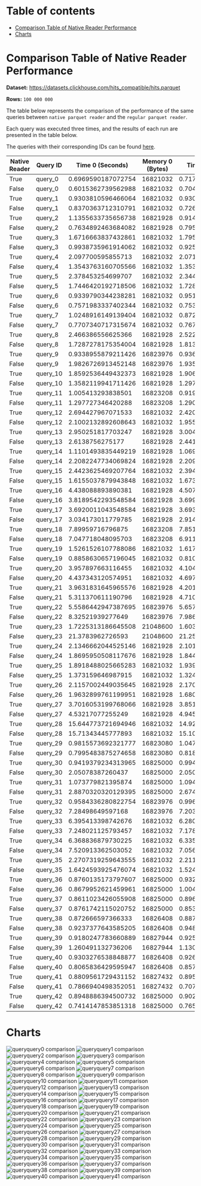 # Table of contents

- [Comparison Table of Native Reader Performance](#comparison-table-of-native-reader-performance)
- [Charts](#charts)

# Comparison Table of Native Reader Performance

**Dataset:** https://datasets.clickhouse.com/hits_compatible/hits.parquet

**Rows:** `100 000 000`

The table below represents the comparison of the performance of the same queries between `native parquet reader` and the `regular parquet reader`.

Each query was executed three times, and the results of each run are presented in the table below.

The queries with their corresponding IDs can be found [here](https://github.com/Altinity/clickhouse-regression/blob/run_bloom_filter_tests/parquet/performance/results/native_reader/queries/queries.md).

| Native Reader | Query ID | Time 0 (Seconds)             | Memory 0 (Bytes) | Time 1 (Seconds)             | Memory 1 (Bytes) | Time 2 (Seconds)             | Memory 2 (Bytes) |
|---------------|----------|--------------------|----------|--------------------|----------|--------------------|----------|
| True          | query_0  | 0.6969590187072754 | 16821032 | 0.7177548408508301 | 16821032 | 0.7146885395050049 | 16821032 |
| False         | query_0  | 0.6015362739562988 | 16821032 | 0.7046184539794922 | 16821032 | 0.635699987411499  | 16821032 |
| True          | query_1  | 0.9303810596466064 | 16821032 | 0.9305911064147949 | 16821032 | 1.0797734260559082 | 16821032 |
| False         | query_1  | 0.8370363712310791 | 16821032 | 0.7264528274536133 | 16821032 | 0.784374475479126  | 16821032 |
| True          | query_2  | 1.1355633735656738 | 16821928 | 0.9143581390380859 | 16821928 | 0.9568731784820557 | 16821928 |
| False         | query_2  | 0.7634892463684082 | 16821928 | 0.7956645488739014 | 16821928 | 0.8908843994140625 | 16821928 |
| True          | query_3  | 1.6716663837432861 | 16821032 | 1.7954044342041016 | 16821032 | 1.6576027870178223 | 16821032 |
| False         | query_3  | 0.9938735961914062 | 16821032 | 0.9253945350646973 | 16821032 | 0.9293172359466553 | 16821032 |
| True          | query_4  | 2.097700595855713  | 16821032 | 2.071321725845337  | 16821032 | 2.1146860122680664 | 16821032 |
| False         | query_4  | 1.3543763160705566 | 16821032 | 1.3537359237670898 | 16821032 | 1.3169939517974854 | 16821032 |
| True          | query_5  | 2.378453254699707  | 16821032 | 2.3442118167877197 | 16821032 | 2.3864126205444336 | 16821032 |
| False         | query_5  | 1.7446420192718506 | 16821032 | 1.7280519008636475 | 16821032 | 1.7042944431304932 | 16821032 |
| True          | query_6  | 0.9339790344238281 | 16821032 | 0.951195240020752  | 16821032 | 0.97989821434021   | 16821032 |
| False         | query_6  | 0.7571983337402344 | 16821032 | 0.7531490325927734 | 16821032 | 0.7606682777404785 | 16821032 |
| True          | query_7  | 1.0248916149139404 | 16821032 | 0.8725428581237793 | 16821032 | 1.0573065280914307 | 16821032 |
| False         | query_7  | 0.7707340717315674 | 16821032 | 0.7676064968109131 | 16821032 | 0.6969935894012451 | 16821032 |
| True          | query_8  | 2.466386556625366  | 16821928 | 2.522296667098999  | 16821928 | 2.425503730773926  | 16821928 |
| False         | query_8  | 1.7287278175354004 | 16821928 | 1.8134198188781738 | 16821928 | 1.8101789951324463 | 16821928 |
| True          | query_9  | 0.9338955879211426 | 16823976 | 0.9360530376434326 | 16823976 | 0.9480109214782715 | 16823976 |
| False         | query_9  | 1.9826726913452148 | 16823976 | 1.9351279735565186 | 16823976 | 2.0143237113952637 | 16823976 |
| True          | query_10 | 1.8592536449432373 | 16821928 | 1.906087875366211  | 16821928 | 1.8454856872558594 | 16821928 |
| False         | query_10 | 1.3582119941711426 | 16821928 | 1.2974262237548828 | 16821928 | 1.3056623935699463 | 16821928 |
| True          | query_11 | 1.005413293838501  | 16823208 | 0.9191298484802246 | 16823208 | 0.9711008071899414 | 16823208 |
| False         | query_11 | 1.297727346420288  | 16823208 | 1.2909622192382812 | 16823208 | 1.345094919204712  | 16823208 |
| True          | query_12 | 2.694427967071533  | 16821032 | 2.4201602935791016 | 16821032 | 2.5625762939453125 | 16821032 |
| False         | query_12 | 2.1002132892608643 | 16821032 | 1.9552085399627686 | 16821032 | 2.045646905899048  | 16821032 |
| True          | query_13 | 2.950251817703247  | 16821928 | 3.0045249462127686 | 16821928 | 3.2354066371917725 | 16821928 |
| False         | query_13 | 2.6138756275177    | 16821928 | 2.4410438537597656 | 16821928 | 2.6609528064727783 | 16821928 |
| True          | query_14 | 1.1101493835449219 | 16821928 | 1.06913423538208   | 16821928 | 1.0042719841003418 | 16821928 |
| False         | query_14 | 2.2082247734069824 | 16821928 | 2.209164619445801  | 16821928 | 2.1200015544891357 | 16821928 |
| True          | query_15 | 2.4423625469207764 | 16821032 | 2.3945586681365967 | 16821032 | 2.4239397048950195 | 16821032 |
| False         | query_15 | 1.6155037879943848 | 16821032 | 1.673156976699829  | 16821032 | 1.6285412311553955 | 16821032 |
| True          | query_16 | 4.438088893890381  | 16821928 | 4.507529258728027  | 16821928 | 4.536947965621948  | 16821928 |
| False         | query_16 | 3.8189542293548584 | 16821928 | 3.6991055011749268 | 16821928 | 3.903766632080078  | 16821928 |
| True          | query_17 | 3.6920011043548584 | 16821928 | 3.6930689811706543 | 16821928 | 3.6741669178009033 | 16821928 |
| False         | query_17 | 3.034173011779785  | 16821928 | 2.9144716262817383 | 16821928 | 3.0793278217315674 | 16821928 |
| True          | query_18 | 7.89959716796875   | 16823208 | 7.851152658462524  | 16823208 | 7.762021541595459  | 16823208 |
| False         | query_18 | 7.047718048095703  | 16823208 | 6.911838054656982  | 16823208 | 7.035710573196411  | 16823208 |
| True          | query_19 | 1.5261526107788086 | 16821032 | 1.617201805114746  | 16821032 | 1.5425150394439697 | 16821032 |
| False         | query_19 | 0.8858630657196045 | 16821032 | 0.8105359077453613 | 16821032 | 0.8411693572998047 | 16821032 |
| True          | query_20 | 3.957897663116455  | 16821032 | 4.104811906814575  | 16821032 | 3.71004056930542   | 16821032 |
| False         | query_20 | 4.437343120574951  | 16821032 | 4.697883129119873  | 16821032 | 4.527829647064209  | 16821032 |
| True          | query_21 | 3.9631831645965576 | 16821928 | 4.201467990875244  | 16821928 | 3.9530436992645264 | 16821928 |
| False         | query_21 | 5.311370611190796  | 16821928 | 4.710474252700806  | 16821928 | 4.932651519775391  | 16821928 |
| True          | query_22 | 5.5586442947387695 | 16823976 | 5.657460689544678  | 16823976 | 5.942174196243286  | 16823976 |
| False         | query_22 | 8.32521939277649   | 16823976 | 7.986260652542114  | 16823976 | 8.34261417388916   | 16823976 |
| True          | query_23 | 1.7225313186645508 | 21048600 | 1.6036028861999512 | 21048600 | 1.7464625835418701 | 21048600 |
| False         | query_23 | 21.3783962726593   | 21048600 | 21.25403118133545  | 21048600 | 22.298691272735596 | 21048600 |
| True          | query_24 | 2.1346662044525146 | 16821928 | 2.101935863494873  | 16821928 | 2.17741060256958   | 16821928 |
| False         | query_24 | 1.8695950508117676 | 16821928 | 1.844963788986206  | 16821928 | 1.8324646949768066 | 16821928 |
| True          | query_25 | 1.8918488025665283 | 16821032 | 1.9394145011901855 | 16821032 | 1.8465876579284668 | 16821032 |
| False         | query_25 | 1.373159646987915  | 16821032 | 1.3249506950378418 | 16821032 | 1.402803897857666  | 16821032 |
| True          | query_26 | 2.1157002449035645 | 16821928 | 2.1704695224761963 | 16821928 | 2.27347731590271   | 16821928 |
| False         | query_26 | 1.9632899761199951 | 16821928 | 1.6802408695220947 | 16821928 | 1.8268792629241943 | 16821928 |
| True          | query_27 | 3.7016053199768066 | 16821928 | 3.851496934890747  | 16821928 | 3.68499493598938   | 16821928 |
| False         | query_27 | 4.53217077255249   | 16821928 | 4.9457173347473145 | 16821928 | 4.7908337116241455 | 16821928 |
| True          | query_28 | 15.644773721694946 | 16821032 | 14.924829483032227 | 16821032 | 15.174883127212524 | 16821032 |
| False         | query_28 | 15.71343445777893  | 16821032 | 15.10931944847107  | 16821032 | 15.43964409828186  | 16821032 |
| True          | query_29 | 0.9815573692321777 | 16823080 | 1.0472784042358398 | 16823080 | 1.0126090049743652 | 16823080 |
| False         | query_29 | 0.7995483875274658 | 16823080 | 0.8180203437805176 | 16823080 | 0.7422363758087158 | 16823080 |
| True          | query_30 | 0.9419379234313965 | 16825000 | 0.9949803352355957 | 16825000 | 1.0450127124786377 | 16825000 |
| False         | query_30 | 2.05078387260437   | 16825000 | 2.050043821334839  | 16825000 | 2.1176795959472656 | 16825000 |
| True          | query_31 | 1.073779821395874  | 16825000 | 1.0941669940948486 | 16825000 | 0.9484691619873047 | 16825000 |
| False         | query_31 | 2.8870320320129395 | 16825000 | 2.6743388175964355 | 16825000 | 2.7964727878570557 | 16825000 |
| True          | query_32 | 0.9584336280822754 | 16823976 | 0.9962036609649658 | 16823976 | 0.9437699317932129 | 16823976 |
| False         | query_32 | 7.28498649597168   | 16823976 | 7.203861951828003  | 16823976 | 7.121806859970093  | 16823976 |
| True          | query_33 | 6.395413398742676  | 16821032 | 6.280280828475952  | 16821032 | 6.905294418334961  | 16821032 |
| False         | query_33 | 7.248021125793457  | 16821032 | 7.1789374351501465 | 16821032 | 7.4908952713012695 | 16821032 |
| True          | query_34 | 6.368836879730225  | 16821032 | 6.335352659225464  | 16821032 | 6.603154182434082  | 16821032 |
| False         | query_34 | 7.520913362503052  | 16821032 | 7.05668044090271   | 16821032 | 7.557462453842163  | 16821032 |
| True          | query_35 | 2.2707319259643555 | 16821032 | 2.2117600440979004 | 16821032 | 2.200141668319702  | 16821032 |
| False         | query_35 | 1.6424593925476074 | 16821032 | 1.5247564315795898 | 16821032 | 1.5250358581542969 | 16821032 |
| True          | query_36 | 0.8760135173797607 | 16825000 | 0.9327003955841064 | 16825000 | 0.8069372177124023 | 16825000 |
| False         | query_36 | 0.8679952621459961 | 16825000 | 1.004528284072876  | 16825000 | 0.9850358963012695 | 16825000 |
| True          | query_37 | 0.8611023426055908 | 16825000 | 0.8964910507202148 | 16825000 | 0.8571743965148926 | 16825000 |
| False         | query_37 | 0.8761742115020752 | 16825000 | 0.8532617092132568 | 16825000 | 0.9496283531188965 | 16825000 |
| True          | query_38 | 0.872666597366333  | 16826408 | 0.8875312805175781 | 16826408 | 0.8745834827423096 | 16826408 |
| False         | query_38 | 0.9237377643585205 | 16826408 | 0.9483535289764404 | 16826408 | 0.9547555446624756 | 16826408 |
| True          | query_39 | 0.9180247783660889 | 16827944 | 0.9258944988250732 | 16827944 | 0.8892874717712402 | 16827944 |
| False         | query_39 | 1.260491132736206  | 16827944 | 1.1306846141815186 | 16827944 | 1.165597677230835  | 16827944 |
| True          | query_40 | 0.9303276538848877 | 16826408 | 0.9265153408050537 | 16826408 | 0.8570261001586914 | 16826408 |
| False         | query_40 | 0.8065836429595947 | 16826408 | 0.8575839996337891 | 16826408 | 0.7369353771209717 | 16826408 |
| True          | query_41 | 0.8809561729431152 | 16827432 | 0.8951554298400879 | 16827432 | 0.8653810024261475 | 16827432 |
| False         | query_41 | 0.7866940498352051 | 16827432 | 0.7072455883026123 | 16827432 | 0.6724159717559814 | 16827432 |
| True          | query_42 | 0.8948886394500732 | 16825000 | 0.9026377201080322 | 16825000 | 0.9086430072784424 | 16825000 |
| False         | query_42 | 0.7414147853851318 | 16825000 | 0.7659671306610107 | 16825000 | 0.8209681510925293 | 16825000 |

# Charts

<img src="https://github.com/user-attachments/assets/89ec4dd6-67f1-44b3-b985-14b7a9ee3d03" alt="queryquery0 comparison"></img> <img src="https://github.com/user-attachments/assets/17f2c225-9dbc-4fdd-b465-6d1a71db68f5" alt="queryquery1 comparison"></img> <img src="https://github.com/user-attachments/assets/4e4045ee-0403-4c7c-8753-d38de80e77ec" alt="queryquery2 comparison"></img> <img src="https://github.com/user-attachments/assets/5c3c9ff6-33b2-4764-9572-33a72672e10c" alt="queryquery3 comparison"></img> <img src="https://github.com/user-attachments/assets/96ec22e6-6a84-4875-a58d-407b4f73cce4" alt="queryquery4 comparison"></img> <img src="https://github.com/user-attachments/assets/833dd073-cdb2-4883-98ec-0ba67f151455" alt="queryquery5 comparison"></img> <img src="https://github.com/user-attachments/assets/44235e50-0cbb-44c2-a323-f05fa0b1d2db" alt="queryquery6 comparison"></img> <img src="https://github.com/user-attachments/assets/addaf20b-ba37-4c0c-b7af-460ad7668128" alt="queryquery7 comparison"></img> <img src="https://github.com/user-attachments/assets/cf7577d8-6b4d-4a35-b9d4-1d279213c39c" alt="queryquery8 comparison"></img> <img src="https://github.com/user-attachments/assets/2ca331af-2d3d-4e5f-a7a0-b4789759ea05" alt="queryquery9 comparison"></img> <img src="https://github.com/user-attachments/assets/fe42e177-5452-4b16-b0b1-c7709b66163f" alt="queryquery10 comparison"></img> <img src="https://github.com/user-attachments/assets/3ccfb9c1-34bd-4457-a112-138878257545" alt="queryquery11 comparison"></img> <img src="https://github.com/user-attachments/assets/0fa60add-b81b-4722-885f-939722d770a3" alt="queryquery12 comparison"></img> <img src="https://github.com/user-attachments/assets/0ef0b49b-8009-4f9b-9369-fa1d7469eb8a" alt="queryquery13 comparison"></img> <img src="https://github.com/user-attachments/assets/35428af0-d0b2-40d4-8ea2-10cfcfec74b5" alt="queryquery14 comparison"></img> <img src="https://github.com/user-attachments/assets/18ae9fd7-22e4-4d7c-9185-5a49a669521e" alt="queryquery15 comparison"></img> <img src="https://github.com/user-attachments/assets/f25f804a-e7de-4e24-9b13-2fce44ca29da" alt="queryquery16 comparison"></img> <img src="https://github.com/user-attachments/assets/3f756409-fe1c-479e-969d-a36667d7672b" alt="queryquery17 comparison"></img> <img src="https://github.com/user-attachments/assets/8afdc602-eeea-4693-8c7b-5f46fd4480af" alt="queryquery18 comparison"></img> <img src="https://github.com/user-attachments/assets/6b5431c3-75de-40d1-9848-cfe92c66d1c7" alt="queryquery19 comparison"></img> <img src="https://github.com/user-attachments/assets/425e2705-72e5-4744-97cb-81b78694f1fc" alt="queryquery20 comparison"></img> <img src="https://github.com/user-attachments/assets/47523a24-de13-4a2b-9490-47439482b5d6" alt="queryquery21 comparison"></img> <img src="https://github.com/user-attachments/assets/850add61-1dfa-488d-b9a1-1eca671b3295" alt="queryquery22 comparison"></img> <img src="https://github.com/user-attachments/assets/c828be64-6cc1-49ef-9d5e-55b26d5b5f08" alt="queryquery23 comparison"></img> <img src="https://github.com/user-attachments/assets/3bcb1de3-a6c6-429e-a9c4-f013256bb0f7" alt="queryquery24 comparison"></img> <img src="https://github.com/user-attachments/assets/e1311f89-1c62-41a1-bfe1-bc0598381514" alt="queryquery25 comparison"></img> <img src="https://github.com/user-attachments/assets/5a7f245a-bd1c-413f-a3d7-dbb21b4d8ee3" alt="queryquery26 comparison"></img> <img src="https://github.com/user-attachments/assets/2bc50d5b-4802-442c-bf9d-26cbc1f51d21" alt="queryquery27 comparison"></img> <img src="https://github.com/user-attachments/assets/c6357125-f29f-4f97-ae15-e6b0e860d898" alt="queryquery28 comparison"></img> <img src="https://github.com/user-attachments/assets/e1f39ebd-554a-4195-8b27-6a836955545f" alt="queryquery29 comparison"></img> <img src="https://github.com/user-attachments/assets/fbc49786-8953-4008-9681-9a47a51677b0" alt="queryquery30 comparison"></img> <img src="https://github.com/user-attachments/assets/72f75afe-39e5-43d8-a849-94866000a2b3" alt="queryquery31 comparison"></img> <img src="https://github.com/user-attachments/assets/8ea86677-8dd3-4f04-9216-7d72c7cc27b6" alt="queryquery32 comparison"></img> <img src="https://github.com/user-attachments/assets/780f9411-c593-4521-9fe8-63c19bfbcb1b" alt="queryquery33 comparison"></img> <img src="https://github.com/user-attachments/assets/7446b3a9-0c4c-4775-b0d0-e00cf8bace9a" alt="queryquery34 comparison"></img> <img src="https://github.com/user-attachments/assets/2fbb67dc-8d2c-4764-875e-adeb647f585b" alt="queryquery35 comparison"></img> <img src="https://github.com/user-attachments/assets/76d23096-2984-4d12-8d8d-6a8296c0aae7" alt="queryquery36 comparison"></img> <img src="https://github.com/user-attachments/assets/e0c9b947-21f5-4678-93c6-dea550f720df" alt="queryquery37 comparison"></img> <img src="https://github.com/user-attachments/assets/a4d2e365-51da-4b91-8c21-d5e95dcc0116" alt="queryquery38 comparison"></img> <img src="https://github.com/user-attachments/assets/23cc6b8e-a20c-4b79-9a38-41e1ab77ef5d" alt="queryquery39 comparison"></img> <img src="https://github.com/user-attachments/assets/8dd76373-ab84-4b36-987a-55c28fe8218b" alt="queryquery40 comparison"></img> <img src="https://github.com/user-attachments/assets/c0a569ed-b776-4645-96e9-f8989420c49e" alt="queryquery41 comparison"></img>

